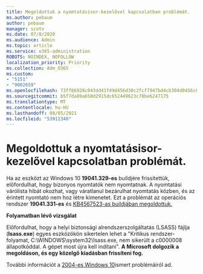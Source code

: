 ```yaml
---
title: Megoldottuk a nyomtatásisor-kezelővel kapcsolatban problémát.
ms.author: pebaum
author: pebaum
manager: scotv
ms.date: 07/8/2020
ms.audience: Admin
ms.topic: article
ms.service: o365-administration
ROBOTS: NOINDEX, NOFOLLOW
localization_priority: Priority
ms.collection: Adm_O365
ms.custom:
- "5151"
- "9002659"
ms.openlocfilehash: 73ff86928c043dd41f49d456d30c2fcf7947bd4cb304d0456c634d4fa5808239
ms.sourcegitcommit: b5f7da89a650d2915dc652449623c78be6247175
ms.translationtype: MT
ms.contentlocale: hu-HU
ms.lasthandoff: 08/05/2021
ms.locfileid: "53911340"
---
```

# <a name="print-spooler-issue-is-resolved"></a>Megoldottuk a nyomtatásisor-kezelővel kapcsolatban problémát.

Ha az eszközt az Windows 10 **19041.329-es** buildjére frissítettük, előfordulhat, hogy bizonyos nyomtatók nem nyomtatnak.   A nyomtatási várólista hibát okozhat, vagy váratlanul bezárulhat nyomtatás közben, és az érintett nyomtató nem hoz létre kimenetet. Ezt a problémát az operációs rendszer **19041.331-es** és [KB4567523-as buildjában megoldottuk.](https://support.microsoft.com/help/4567523/windows-10-update-kb4567523)  

**Folyamatban lévő vizsgálat**

Előfordulhat, hogy a helyi biztonsági alrendszerszolgáltatás (LSASS) fájlja (**Isass.exe**) egyes eszközökön sikertelen lehet a "Kritikus rendszer-folyamat, C:\WINDOWS\system32\Isass.exe, nem sikerült a c0000008 állapotkóddal. A gépet most újra kell indítani".  **A Microsoft dolgozik a megoldáson, és egy közelgő kiadásban frissíteni fog.**

További információt a [2004-es Windows 10](https://docs.microsoft.com/windows/release-information/status-windows-10-2004#442msgdesc)ismert problémáiról ad.